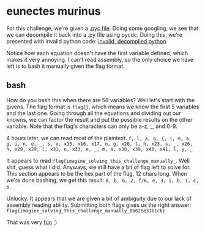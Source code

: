 # eunectes murinus

For this challenge, we're given a [.pyc file](eunectes-murinus.pyc). Doing some googling, we see that we can decompile it back into a .py file using pycdc. Doing this, we're presented with invalid python code: 
[invalid, decompiled python](something.disasm)

Notice how each equation doesn't have the first variable defined, which makes it very annoying. I can't read assembly, so the only choice we have left is to bash it manually given the flag format.

## bash
How do you bash this when there are 58 variables? Well let's start with the givens. The flag format is `flag{}`, which means we know the first 5 variables and the last one. Going through all the equations and dividing out our knowns, we can factor the result and put the possible results on the other variable. Note that the flag's characters can only be a-z, _, and 0-9.

4 hours later, we can read most of the plaintext. `f, l, a, g, {, i, m, a, g, i, n, e, _, s, o, x15, x16, x17, n, g, x20, t, h, x23, s, _, x26, h, x28, x29, l, x31, n, x33, e, _, m, a, x38, x39, x40, x41, l, y, _`

It appears to read `flag{imagine_solving_this_challenge_manually_`. Well shit, guess what I did. Anyways, we still have a bit of flag left to solve for. This section appears to be the hex part of the flag, 12 chars long. When we're done bashing, we get this result: `8, b, 6, 2, f/6, e, 3, 1, b, 1, c, b`.

Unlucky. It appears that we are given a bit of ambiguity due to our lack of assembly reading ability. Submitting both flags gives us the right answer: `flag{imagine_solving_this_challenge_manually_8b626e31b1cb}`

That was very [fun](fun.txt) ;)
